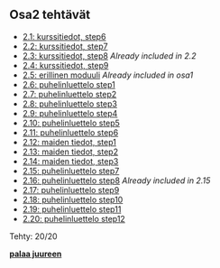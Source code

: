 ## Osa2 tehtävät

- [2.1: kurssitiedot, step6](kurssitiedot)
- [2.2: kurssitiedot, step7](kurssitiedot)
- [2.3: kurssitiedot, step8](kurssitiedot) *Already included in 2.2*
- [2.4: kurssitiedot, step9](kurssitiedot)
- [2.5: erillinen moduuli](kurssitiedot) *Already included in osa1*
- [2.6: puhelinluettelo step1](puhelinluettelo)
- [2.7: puhelinluettelo step2](puhelinluettelo)
- [2.8: puhelinluettelo step3](puhelinluettelo)
- [2.9: puhelinluettelo step4](puhelinluettelo)
- [2.10: puhelinluettelo step5](puhelinluettelo)
- [2.11: puhelinluettelo step6](puhelinluettelo)
- [2.12: maiden tiedot, step1](maat)
- [2.13: maiden tiedot, step2](maat)
- [2.14: maiden tiedot, step3](maat)
- [2.15: puhelinluettelo step7](puhelinluettelo)
- [2.16: puhelinluettelo step8](puhelinluettelo) *Already included in 2.15*
- [2.17: puhelinluettelo step9](puhelinluettelo)
- [2.18: puhelinluettelo step10](puhelinluettelo)
- [2.19: puhelinluettelo step11](puhelinluettelo)
- [2.20: puhelinluettelo step12](puhelinluettelo)

Tehty: 20/20

**[palaa juureen](../README.md)**
